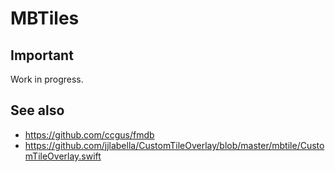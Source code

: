 # MBTiles

## Important

Work in progress.

## See also

* https://github.com/ccgus/fmdb
* https://github.com/jjlabella/CustomTileOverlay/blob/master/mbtile/CustomTileOverlay.swift